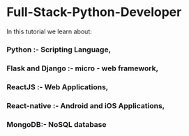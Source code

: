 # Full-Stack-Python-Developer
In this tutorial we learn about:
### Python :- Scripting Language, 
### Flask and Django :- micro - web framework,
### ReactJS :- Web Applications,
### React-native :- Android and iOS Applications,
### MongoDB:- NoSQL database
